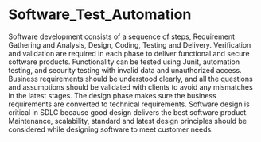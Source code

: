 # Software_Test_Automation
Software development consists of a sequence of steps, Requirement Gathering and Analysis, Design, Coding, Testing and Delivery. Verification and validation are required in each phase to deliver functional and secure software products. Functionality can be tested using Junit, automation testing, and security testing with invalid data and unauthorized access.
Business requirements should be understood clearly, and all the questions and assumptions should be validated with clients to avoid any mismatches in the latest stages. The design phase makes sure the business requirements are converted to technical requirements. 
Software design is critical in SDLC because good design delivers the best software product. Maintenance, scalability, standard and latest design principles should be considered while designing software to meet customer needs.
